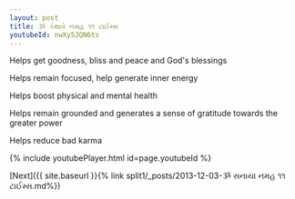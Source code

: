 ```yaml
---
layout: post
title: ૐ કેથાવે નમહ ૧૧ ટાઈમ્સ
youtubeId: nwXy5JQN6ts
---
```

 
 
Helps get goodness, bliss and peace and God's blessings
 
Helps remain focused, help generate inner energy 
 
Helps boost physical and mental health 
 
Helps remain grounded and generates a sense of gratitude towards the greater power 
 
Helps reduce bad karma
 
 
 
 


{% include youtubePlayer.html id=page.youtubeId %}
 
[Next]({{ site.baseurl }}{% link  split1/_posts/2013-12-03-ૐ સનાયા નમહ ૧૧ ટાઈમ્સ.md%})
 
